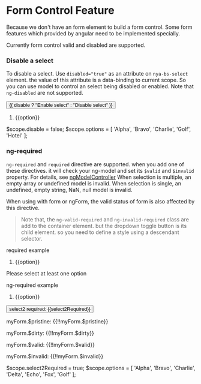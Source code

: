 # Form Control Feature

Because we don't have an form element to build a form control. Some form features which provided by angular need to be implemented specially.

Currently form control valid and disabled are supported.

### Disable a select

To disable a select. Use `disabled="true"` as an attribute on `nya-bs-select` element. the value of this attribute is a data-binding to current scope. So you can use model to control
an select being disabled or enabled. Note that `ng-disabled` are not supported.

<example>
<file name="index.html">
<form>
<button class="btn btn-default" ng-click="disable=!disable">
  {{ disable ? "Enable select" : "Disable select" }}
</button>
<ol class="nya-bs-select" ng-model="model" disabled="disable">
  <li nya-bs-option="option in options">
    <a>
      {{option}}
    </a>
  </li>
</ol>
</form>
</file>
<file name="script.js">
$scope.disable = false;
$scope.options = [
  'Alpha',
  'Bravo',
  'Charlie',
  'Golf',
  'Hotel'
];
</file>
</example>

### ng-required

`ng-required` and `required` directive are supported. when you add one of these directives. it will check your ng-model and set its `$valid` and `$invalid` property. For details, see [ngModelController](https://docs.angularjs.org/api/ng/type/ngModel.NgModelController)
When selection is multiple, an empty array or undefined model is invalid. When selection is single, an undefined, empty string, NaN, null model is invalid.

When using with form or ngForm, the valid status of form is also affected by this directive.

>Note that, the `ng-valid-required` and `ng-invalid-required` class are add to the container element. but the dropdown toggle button is its child element. so you need to define a style using a descendant selector.

<example>
<file name="index.html">
<form class="form-horizontal" name="myForm">
  <div class="form-group" ng-class="{'has-error': myForm.select1.$invalid}">
    <label class="control-label col-sm-3">required example</label>
    <div class="col-sm-9">
      <ol name="select1" class="nya-bs-select" ng-model="model" required multiple>
        <li nya-bs-option="option in options">
          <a>
            {{option}}
            <span class="glyphicon glyphicon-ok check-mark"></span>
          </a>
        </li>
      </ol>
      <p class="text-danger" ng-show="myForm.select1.$invalid">Please select at least one option</p>
    </div>
  </div>
  <div class="form-group" ng-class="{'has-error': myForm.select2.$invalid}">
    <label class="control-label col-sm-3">ng-required example</label>
    <div class="col-sm-9">
      <ol name="select2" class="nya-bs-select" ng-model="model2" ng-required="select2Required">
        <li nya-bs-option="option in options">
          <a>
            {{option}}
            <span class="glyphicon glyphicon-ok check-mark"></span>
          </a>
        </li>
      </ol>
      <button class="btn btn-default" ng-click="select2Required=!select2Required" type="button">select2 required: {{select2Required}}</button>
    </div>
  </div>
</form>
<p>
  myForm.$pristine: {{!!myForm.$pristine}}
</p>
<p>
  myForm.$dirty: {{!!myForm.$dirty}}
<p>
  myForm.$valid: {{!!myForm.$valid}}
</p>
<p>
  myForm.$invalid: {{!!myForm.$invalid}}
</p>
</file>
<file name="script.js">
  $scope.select2Required = true;
  $scope.options = [
    'Alpha',
    'Bravo',
    'Charlie',
    'Delta',
    'Echo',
    'Fox',
    'Golf'
  ];
</file>
</example>
